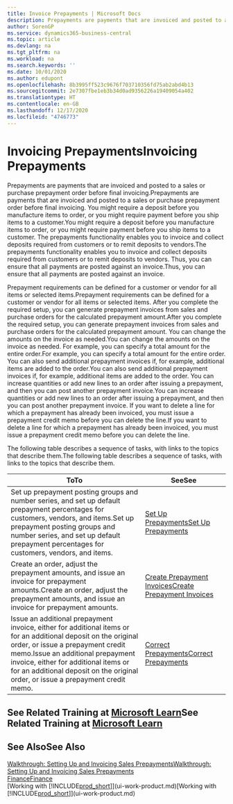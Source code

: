 ```yaml
---
title: Invoice Prepayments | Microsoft Docs
description: Prepayments are payments that are invoiced and posted to a sales or purchase prepayment order before final invoicing. You might require a deposit before you manufacture items to order, or you might require payment before you ship items to a customer. The prepayments functionality enables you to invoice and collect deposits required from customers or to remit deposits to vendors. Thus, you can ensure that all payments are posted against an invoice.
author: SorenGP
ms.service: dynamics365-business-central
ms.topic: article
ms.devlang: na
ms.tgt_pltfrm: na
ms.workload: na
ms.search.keywords: ''
ms.date: 10/01/2020
ms.author: edupont
ms.openlocfilehash: 8b3995ff523c9676f703710356fd75ab2abd4b13
ms.sourcegitcommit: 2e7307fbe1eb3b34d0ad9356226a19409054a402
ms.translationtype: HT
ms.contentlocale: en-GB
ms.lasthandoff: 12/17/2020
ms.locfileid: "4746773"
---
```

# <a name="invoicing-prepayments"></a><span data-ttu-id="08f4a-106">Invoicing Prepayments</span><span class="sxs-lookup"><span data-stu-id="08f4a-106">Invoicing Prepayments</span></span>

<span data-ttu-id="08f4a-107">Prepayments are payments that are invoiced and posted to a sales or purchase prepayment order before final invoicing.</span><span class="sxs-lookup"><span data-stu-id="08f4a-107">Prepayments are payments that are invoiced and posted to a sales or purchase prepayment order before final invoicing.</span></span> <span data-ttu-id="08f4a-108">You might require a deposit before you manufacture items to order, or you might require payment before you ship items to a customer.</span><span class="sxs-lookup"><span data-stu-id="08f4a-108">You might require a deposit before you manufacture items to order, or you might require payment before you ship items to a customer.</span></span> <span data-ttu-id="08f4a-109">The prepayments functionality enables you to invoice and collect deposits required from customers or to remit deposits to vendors.</span><span class="sxs-lookup"><span data-stu-id="08f4a-109">The prepayments functionality enables you to invoice and collect deposits required from customers or to remit deposits to vendors.</span></span> <span data-ttu-id="08f4a-110">Thus, you can ensure that all payments are posted against an invoice.</span><span class="sxs-lookup"><span data-stu-id="08f4a-110">Thus, you can ensure that all payments are posted against an invoice.</span></span>  

 <span data-ttu-id="08f4a-111">Prepayment requirements can be defined for a customer or vendor for all items or selected items.</span><span class="sxs-lookup"><span data-stu-id="08f4a-111">Prepayment requirements can be defined for a customer or vendor for all items or selected items.</span></span> <span data-ttu-id="08f4a-112">After you complete the required setup, you can generate prepayment invoices from sales and purchase orders for the calculated prepayment amount.</span><span class="sxs-lookup"><span data-stu-id="08f4a-112">After you complete the required setup, you can generate prepayment invoices from sales and purchase orders for the calculated prepayment amount.</span></span> <span data-ttu-id="08f4a-113">You can change the amounts on the invoice as needed.</span><span class="sxs-lookup"><span data-stu-id="08f4a-113">You can change the amounts on the invoice as needed.</span></span> <span data-ttu-id="08f4a-114">For example, you can specify a total amount for the entire order.</span><span class="sxs-lookup"><span data-stu-id="08f4a-114">For example, you can specify a total amount for the entire order.</span></span> <span data-ttu-id="08f4a-115">You can also send additional prepayment invoices if, for example, additional items are added to the order.</span><span class="sxs-lookup"><span data-stu-id="08f4a-115">You can also send additional prepayment invoices if, for example, additional items are added to the order.</span></span> <span data-ttu-id="08f4a-116">You can increase quantities or add new lines to an order after issuing a prepayment, and then you can post another prepayment invoice.</span><span class="sxs-lookup"><span data-stu-id="08f4a-116">You can increase quantities or add new lines to an order after issuing a prepayment, and then you can post another prepayment invoice.</span></span> <span data-ttu-id="08f4a-117">If you want to delete a line for which a prepayment has already been invoiced, you must issue a prepayment credit memo before you can delete the line.</span><span class="sxs-lookup"><span data-stu-id="08f4a-117">If you want to delete a line for which a prepayment has already been invoiced, you must issue a prepayment credit memo before you can delete the line.</span></span>  

 <span data-ttu-id="08f4a-118">The following table describes a sequence of tasks, with links to the topics that describe them.</span><span class="sxs-lookup"><span data-stu-id="08f4a-118">The following table describes a sequence of tasks, with links to the topics that describe them.</span></span>

|<span data-ttu-id="08f4a-119">**To**</span><span class="sxs-lookup"><span data-stu-id="08f4a-119">**To**</span></span>|<span data-ttu-id="08f4a-120">**See**</span><span class="sxs-lookup"><span data-stu-id="08f4a-120">**See**</span></span>|  
|------------|-------------|  
|<span data-ttu-id="08f4a-121">Set up prepayment posting groups and number series, and set up default prepayment percentages for customers, vendors, and items.</span><span class="sxs-lookup"><span data-stu-id="08f4a-121">Set up prepayment posting groups and number series, and set up default prepayment percentages for customers, vendors, and items.</span></span>|[<span data-ttu-id="08f4a-122">Set Up Prepayments</span><span class="sxs-lookup"><span data-stu-id="08f4a-122">Set Up Prepayments</span></span>](finance-set-up-prepayments.md)|
|<span data-ttu-id="08f4a-123">Create an order, adjust the prepayment amounts, and issue an invoice for prepayment amounts.</span><span class="sxs-lookup"><span data-stu-id="08f4a-123">Create an order, adjust the prepayment amounts, and issue an invoice for prepayment amounts.</span></span>|[<span data-ttu-id="08f4a-124">Create Prepayment Invoices</span><span class="sxs-lookup"><span data-stu-id="08f4a-124">Create Prepayment Invoices</span></span>](finance-how-to-create-prepayment-invoices.md)|  
|<span data-ttu-id="08f4a-125">Issue an additional prepayment invoice, either for additional items or for an additional deposit on the original order, or issue a prepayment credit memo.</span><span class="sxs-lookup"><span data-stu-id="08f4a-125">Issue an additional prepayment invoice, either for additional items or for an additional deposit on the original order, or issue a prepayment credit memo.</span></span>|[<span data-ttu-id="08f4a-126">Correct Prepayments</span><span class="sxs-lookup"><span data-stu-id="08f4a-126">Correct Prepayments</span></span>](finance-how-to-correct-prepayments.md)|  

## <a name="see-related-training-at-microsoft-learn"></a><span data-ttu-id="08f4a-127">See Related Training at [Microsoft Learn](/learn/modules/prepayment-invoices-dynamics-365-business-central/index)</span><span class="sxs-lookup"><span data-stu-id="08f4a-127">See Related Training at [Microsoft Learn](/learn/modules/prepayment-invoices-dynamics-365-business-central/index)</span></span>

## <a name="see-also"></a><span data-ttu-id="08f4a-128">See Also</span><span class="sxs-lookup"><span data-stu-id="08f4a-128">See Also</span></span>

[<span data-ttu-id="08f4a-129">Walkthrough: Setting Up and Invoicing Sales Prepayments</span><span class="sxs-lookup"><span data-stu-id="08f4a-129">Walkthrough: Setting Up and Invoicing Sales Prepayments</span></span>](walkthrough-setting-up-and-invoicing-sales-prepayments.md)  
[<span data-ttu-id="08f4a-130">Finance</span><span class="sxs-lookup"><span data-stu-id="08f4a-130">Finance</span></span>](finance.md)  
<span data-ttu-id="08f4a-131">[Working with [!INCLUDE[prod_short](includes/prod_short.md)]](ui-work-product.md)</span><span class="sxs-lookup"><span data-stu-id="08f4a-131">[Working with [!INCLUDE[prod_short](includes/prod_short.md)]](ui-work-product.md)</span></span>  
